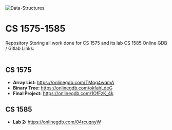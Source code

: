 ![Data-Structures](https://user-images.githubusercontent.com/91383782/211228952-56db1795-a84c-48e8-ae62-f18f95f4203b.png)

# CS 1575-1585
Repository Storing all work done for CS 1575 and its lab CS 1585
Online GDB / Gitlab Links:
<br/><br/>

## CS 1575
- __Array List:__ https://onlinegdb.com/TMqg4wqmA
- __Binary Tree:__ https://onlinegdb.com/okfahLdeG
- __Final Project:__ https://onlinegdb.com/1OfFzK_4k



## CS 1585
- __Lab 2:__ https://onlinegdb.com/04rcuqnyW

